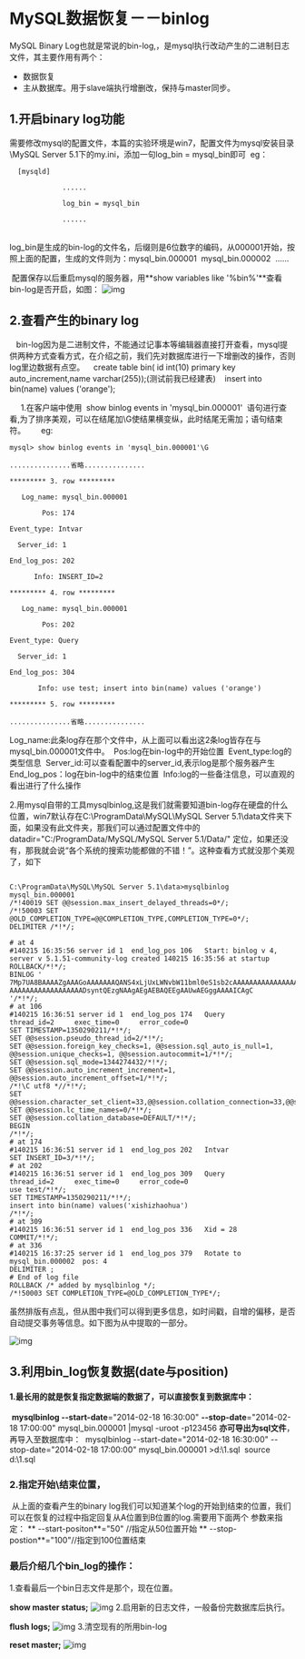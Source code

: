 # MySQL数据恢复－－binlog



MySQL Binary Log也就是常说的bin-log,，是mysql执行改动产生的二进制日志文件，其主要作用有两个：

* 数据恢复 
* 主从数据库。用于slave端执行增删改，保持与master同步。 

## **1.开启binary log功能** 

​     需要修改mysql的配置文件，本篇的实验环境是win7，配置文件为mysql安装目录\MySQL Server 5.1下的my.ini，添加一句log_bin = mysql_bin即可
​     eg： 

```properties
  [mysqld] 

             ...... 

             log_bin = mysql_bin 

             ...... 

```

​   
​       log_bin是生成的bin-log的文件名，后缀则是6位数字的编码，从000001开始，按照上面的配置，生成的文件则为： 
​             mysql_bin.000001 
​             mysql_bin.000002 
​             ...... 

​    配置保存以后重启mysql的服务器，用**show variables like  '%bin%'**查看bin-log是否开启，如图： ![img](http://dl.iteye.com/upload/attachment/0075/0762/fd73b02a-555a-3365-a95b-f68e5192a073.png)

## 2.查看产生的binary log 

   bin-log因为是二进制文件，不能通过记事本等编辑器直接打开查看，mysql提供两种方式查看方式，在介绍之前，我们先对数据库进行一下增删改的操作，否则log里边数据有点空。
   create table bin( id int(10) primary key auto_increment,name varchar(255));(测试前我已经建表)
   insert into bin(name) values ('orange'); 

     1.在客户端中使用  show binlog events in 'mysql_bin.000001'  语句进行查看,为了排序美观，可以在结尾加\G使结果横变纵，此时结尾无需加；语句结束符。
      eg: 

 ```mysql
mysql> show binlog events in 'mysql_bin.000001'\G 

...............省略............... 

********* 3. row ********* 

   Log_name: mysql_bin.000001 

        Pos: 174 

Event_type: Intvar 

  Server_id: 1 

End_log_pos: 202 

      Info: INSERT_ID=2 

********* 4. row ********* 

   Log_name: mysql_bin.000001 

        Pos: 202 

Event_type: Query 

  Server_id: 1 

End_log_pos: 304 

       Info: use test; insert into bin(name) values ('orange') 

********* 5. row ********* 

...............省略............... 

 ```




Log_name:此条log存在那个文件中，从上面可以看出这2条log皆存在与mysql_bin.000001文件中。 
Pos:log在bin-log中的开始位置 
Event_type:log的类型信息 
Server_id:可以查看配置中的server_id,表示log是那个服务器产生 
End_log_pos：log在bin-log中的结束位置 
Info:log的一些备注信息，可以直观的看出进行了什么操作 

2.用mysql自带的工具mysqlbinlog,这是我们就需要知道bin-log存在硬盘的什么位置，win7默认存在C:\ProgramData\MySQL\MySQL Server 5.1\data文件夹下面，如果没有此文件夹，那我们可以通过配置文件中的  datadir="C:/ProgramData/MySQL/MySQL Server 5.1/Data/" 定位，如果还没有，那我就会说“各个系统的搜索功能都做的不错！”。这种查看方式就没那个美观了，如下

 ```mysql

C:\ProgramData\MySQL\MySQL Server 5.1\data>mysqlbinlog mysql_bin.000001 
/*!40019 SET @@session.max_insert_delayed_threads=0*/; 
/*!50003 SET @OLD_COMPLETION_TYPE=@@COMPLETION_TYPE,COMPLETION_TYPE=0*/; 
DELIMITER /*!*/; 

# at 4 
#140215 16:35:56 server id 1  end_log_pos 106   Start: binlog v 4, server v 5.1.51-community-log created 140215 16:35:56 at startup
ROLLBACK/*!*/; 
BINLOG ' 
7Mp7UA8BAAAAZgAAAGoAAAAAAAQANS4xLjUxLWNvbW11bml0eS1sb2cAAAAAAAAAAAAAAAAAAAAA 
AAAAAAAAAAAAAAAAAADsyntQEzgNAAgAEgAEBAQEEgAAUwAEGggAAAAICAgC 
'/*!*/; 
# at 106 
#140215 16:36:51 server id 1  end_log_pos 174   Query   thread_id=2     exec_time=0     error_code=0
SET TIMESTAMP=1350290211/*!*/; 
SET @@session.pseudo_thread_id=2/*!*/; 
SET @@session.foreign_key_checks=1, @@session.sql_auto_is_null=1, @@session.unique_checks=1, @@session.autocommit=1/*!*/;
SET @@session.sql_mode=1344274432/*!*/; 
SET @@session.auto_increment_increment=1, @@session.auto_increment_offset=1/*!*/;
/*!\C utf8 *//*!*/; 
SET @@session.character_set_client=33,@@session.collation_connection=33,@@session.collation_server=33/*!*/;
SET @@session.lc_time_names=0/*!*/; 
SET @@session.collation_database=DEFAULT/*!*/; 
BEGIN 
/*!*/; 
# at 174 
#140215 16:36:51 server id 1  end_log_pos 202   Intvar 
SET INSERT_ID=3/*!*/; 
# at 202 
#140215 16:36:51 server id 1  end_log_pos 309   Query   thread_id=2     exec_time=0     error_code=0
use test/*!*/; 
SET TIMESTAMP=1350290211/*!*/; 
insert into bin(name) values('xishizhaohua') 
/*!*/; 
# at 309 
#140215 16:36:51 server id 1  end_log_pos 336   Xid = 28 
COMMIT/*!*/; 
# at 336 
#140215 16:37:25 server id 1  end_log_pos 379   Rotate to mysql_bin.000002  pos: 4
DELIMITER ; 
# End of log file 
ROLLBACK /* added by mysqlbinlog */; 
/*!50003 SET COMPLETION_TYPE=@OLD_COMPLETION_TYPE*/; 
 ```

虽然排版有点乱，但从图中我们可以得到更多信息，如时间戳，自增的偏移，是否自动提交事务等信息。如下图为从中提取的一部分。

![img](http://dl.iteye.com/upload/attachment/0075/0764/025d529d-a557-351c-a674-32b30f9d8550.png)



## **3.利用bin_log恢复数据(date与position)**

####     1.最长用的就是恢复指定数据端的数据了，可以直接恢复到数据库中： 

​    **mysqlbinlog  --start-date**="2014-02-18 16:30:00" **--stop-date**="2014-02-18 17:00:00" mysql_bin.000001 |mysql -uroot -p123456
​      **亦可导出为sql文件**，再导入至数据库中： 
​      mysqlbinlog  --start-date="2014-02-18 16:30:00" --stop-date="2014-02-18 17:00:00" mysql_bin.000001 >d:\1.sql
​      source d:\1.sql 

###       2.指定开始\结束位置，

​    从上面的查看产生的binary log我们可以知道某个log的开始到结束的位置，我们可以在恢复的过程中指定回复从A位置到B位置的log.需要用下面两个   参数来指定：
   ** --start-positon**="50" //指定从50位置开始 
   ** --stop-postion**="100"//指定到100位置结束 

###    最后介绍几个bin_log的操作： 

   1.查看最后一个bin日志文件是那个，现在位置。

**show master status;**
![img](http://dl.iteye.com/upload/attachment/0075/0766/e4ab9924-8db3-32ad-b719-a7494d61a8e4.png)
  2.启用新的日志文件，一般备份完数据库后执行。

**flush logs;**
![img](http://dl.iteye.com/upload/attachment/0075/0768/1508c1eb-4214-36e8-8581-01b5cde242f6.png)
3.清空现有的所用bin-log 

**reset master;**
 ![img](http://dl.iteye.com/upload/attachment/0075/0770/7e5d7d7f-1bc2-30e9-8d9a-d39a46b687c3.png)


